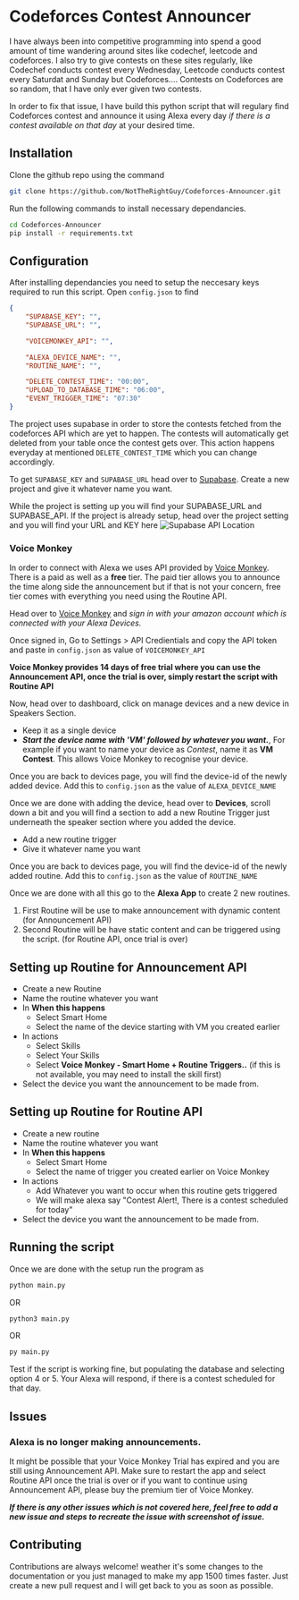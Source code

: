 
# Codeforces Contest Announcer

I have always been into competitive programming into spend a good amount of time wandering around sites like codechef, leetcode and codeforces. I also try to give contests on these sites regularly, like Codechef conducts contest every Wednesday, Leetcode conducts contest every Saturdat and Sunday but Codeforces.... Contests on Codeforces are so random, that I have only ever given two contests.

In order to fix that issue, I have build this python script that will regulary find Codeforces contest and announce it using Alexa every day *if there is a contest available on that day* at your desired time.



## Installation

Clone the github repo using the command

```bash
git clone https://github.com/NotTheRightGuy/Codeforces-Announcer.git
```

Run the following commands to install necessary dependancies.

``` bash
cd Codeforces-Announcer
pip install -r requirements.txt
```


## Configuration

After installing dependancies you need to setup the neccesary keys required to run this script. Open `config.json` to find

```json
{
    "SUPABASE_KEY": "",
    "SUPABASE_URL": "",

    "VOICEMONKEY_API": "",

    "ALEXA_DEVICE_NAME": "",
    "ROUTINE_NAME": "",

    "DELETE_CONTEST_TIME": "00:00",
    "UPLOAD_TO_DATABASE_TIME": "06:00",
    "EVENT_TRIGGER_TIME": "07:30"
}

```

The project uses supabase in order to store the contests fetched from the codeforces API which are yet to happen. The contests will automatically get deleted from your table once the contest gets over. This action happens everyday at mentioned `DELETE_CONTEST_TIME` which you can change accordingly.

To get `SUPABASE_KEY` and `SUPABASE_URL` head over to [Supabase](https://supabase.com). Create a new project and give it whatever name you want. 

While the project is setting up you will find your SUPABASE_URL and SUPABASE_API. If the project is already setup, head over the project setting and you will find your URL and KEY here ![Supabase API Location](https://i.ibb.co/qWtM2N5/Supabase-URL.jpg)

### Voice Monkey
In order to connect with Alexa we uses API provided by [Voice Monkey](https://voicemonkey.io/). There is a paid as well as a **free** tier. The paid tier allows you to announce the time along side the announcement but if that is not your concern, free tier comes with everything you need using the Routine API.

Head over to [Voice Monkey](https://voicemonkey.io/) and *sign in with your amazon account which is connected with your Alexa Devices.*

Once signed in, Go to Settings > API Credientials and copy the API token and paste in `config.json` as value of `VOICEMONKEY_API`

**Voice Monkey provides 14 days of free trial where you can use the Announcement API, once the trial is over, simply restart the script with Routine API**

Now, head over to dashboard, click on manage devices and a new device in Speakers Section.
- Keep it as a single device
- ***Start the device name with 'VM' followed by whatever you want.***, For example if you want to name your device as *Contest*, name it as **VM Contest**. This allows Voice Monkey to recognise your device.

Once you are back to devices page, you will find the device-id of the newly added device. Add this to `config.json` as the value of `ALEXA_DEVICE_NAME`

Once we are done with adding the device, head over to **Devices**, scroll down a bit and you will find a section to add a new Routine Trigger just underneath the speaker section where you added the device.
- Add a new routine trigger
- Give it whatever name you want

Once you are back to devices page, you will find the device-id of the newly added routine. Add this to `config.json` as the value of `ROUTINE_NAME`



Once we are done with all this go to the **Alexa App** to create 2 new routines.

1. First Routine will be use to make announcement with dynamic content (for Announcement API)
2. Second Routine will be have static content and can be triggered using the script. (for Routine API, once trial is over)

## Setting up Routine for Announcement API
- Create a new Routine
- Name the routine whatever you want
- In **When this happens**
    - Select Smart Home
    - Select the name of the device starting with VM you created earlier
- In actions
    - Select Skills
    - Select Your Skills
    - Select **Voice Monkey - Smart Home + Routine Triggers..**
    (if this is not available, you may need to install the skill first)
- Select the device you want the announcement to be made from.


## Setting up Routine for Routine API
- Create a new routine 
- Name the routine whatever you want
- In **When this happens**
    - Select Smart Home
    - Select the name of trigger you created earlier on Voice Monkey
- In actions
    - Add Whatever you want to occur when this routine gets triggered
    - We will make alexa say "Contest Alert!, There is a contest scheduled for today"
- Select the device you want the announcement to be made from.

## Running the script
Once we are done with the setup run the program as
```bash
python main.py
```
OR
```bash
python3 main.py
```
OR
```bash
py main.py
```

Test if the script is working fine, but populating the database and selecting option 4 or 5. Your Alexa will respond, if there is a contest scheduled for that day.
## Issues

### Alexa is no longer making announcements.
It might be possible that your Voice Monkey Trial has expired and you are still using Announcement API. Make sure to restart the app and select Routine API once the trial is over or if you want to continue using Announcement API, please buy the premium tier of Voice Monkey.

***If there is any other issues which is not covered here, feel free to add a new issue and steps to recreate the issue with screenshot of issue.***

## Contributing

Contributions are always welcome! weather it's some changes to the documentation or you just managed to make my app 1500 times faster. Just create a new pull request and I will get back to you as soon as possible.



